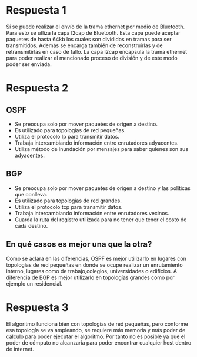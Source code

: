# Respuesta 1
Sí se puede realizar el envío de la trama ethernet por medio de Bluetooth. Para esto se utliza la capa l2cap de Bluetooth. Esta capa puede aceptar paquetes de hasta 64kb los cuales son divididos en tramas para ser transmitidos. Además se encarga también de reconstruirlas y de retransmitirlas en caso de fallo. La capa l2cap encapsula la trama ethernet para poder realizar el mencionado proceso de división y de este modo poder ser enviada.
# Respuesta 2
## OSPF 
- Se preocupa solo por mover paquetes de origen a destino.
- Es utilizado para topologías de red pequeñas.
- Utiliza el protocolo Ip para transmitir datos.
- Trabaja intercambiando información entre enrutadores adyacentes.
- Utiliza método de inundación por mensajes para saber quienes son sus adyacentes.
## BGP
- Se preocupa solo por mover paquetes de origen a destino y las políticas que conlleva.
- Es utilizado para topologías de red grandes.
- Utiliza el protocolo tcp para transmitir datos.
- Trabaja intercambiando información entre enrutadores vecinos.
- Guarda la ruta del registro utilizada para no tener que tener el costo de cada destino.

## En qué casos es mejor una que la otra?
Como se aclara en las diferencias, OSPF es mejor utilizarlo en lugares con topologías de red pequeñas en donde se ocupe realizar un enrutamiento interno, lugares como de trabajo,colegios, universidades o edificios. A diferencia de BGP es mejor utilizarlo en topologías grandes como por ejemplo un residencial.

# Respuesta 3
El algoritmo funciona bien con topologías de red pequeñas, pero conforme esa topología se va ampleando, se requiere más memoria y más poder de cálculo para poder ejecutar el algoritmo. Por tanto no es posible ya que el poder de cómputo no alcanzaría para poder encontrar cualquier host dentro de internet.